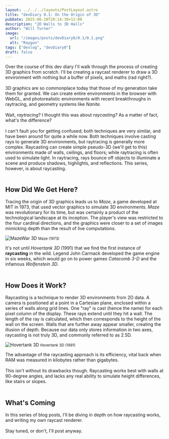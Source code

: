 ```yaml
---
layout: ../../../layouts/PostLayout.astro
title: "devDiary 0.1: On the Origin of 3D"
pubDate: 2025-06-20T20:14:30+12:00
description: "2D Walls to 3D Halls"
author: "Will Turner"
image:
  url: "/images/posts/devDiary0/0.1/0.1.png"
  alt: "Raygun"
tags: ["devlog", "devDiary0"]
draft: false
---
```

Over the course of this dev diary I'll walk through the process of creating 3D graphics from scratch. I'll be creating a raycast renderer to draw a 3D environment with nothing but a buffer of pixels, and maths (rad right?).
<br/>
<br/>
3D graphics are so commonplace today that those of my generation take them for granted. We can create entire environments in the browser with WebGL, and photorealistic environments with recent breakthroughs in raytracing, and geometry systems like *Nanite.*
<br/>
<br/>
Wait, *raytracing*? I thought this was about *raycasting?* As a matter of fact, what's the difference?
<br/>
<br/>
I can't fault you for getting confused; both techniques are very similar, and have been around for quite a while now. Both techniques involve casting rays to generate 3D environments, but raytracing is generally more complex. Raycasting can create simple pseudo-3D (we'll get to this) environments made of walls, ceilings, and floors; while raytracing is often used to simulate light. In raytracing, rays bounce off objects to illuminate a scene and produce shadows, highlights, and reflections. This series, however, is about raycasting.
<br/>
<br/>

## How Did We Get Here?

Tracing the origin of 3D graphics leads us to *Maze*, a game developed at MIT in 1973, that used vector graphics to simulate 3D environments. *Maze* was revolutionary for its time, but was certainly a product of the technological landscape at its inception. The player's view was restricted to the four cardinal directions, and the graphics were closer to a set of images mimicking depth than the result of live computations.

<div class="flex flex-col items-center my-4">
  <img src="/images/posts/devDiary0/0.1/MazeWar.jpg" alt="MazeWar 3D" class="w-1/2 h-auto" />
  <small class="block text-center text-sm text-gray-500">Maze (1973)</small>
</div>

It's not until *Hovertank 3D* (1991) that we find the first instance of **raycasting** in the wild. Legend John Carmack developed the game engine in six weeks, which would go on to power games *Catacomb 3-D* and the infamous *Wolfenstein 3D*.
<br/>
<br/>

## How Does it Work?
Raycasting is a technique to render 3D environments from 2D data. A camera is positioned at a point in a Cartesian plane, enclosed within a series of walls along grid lines. One "ray" is cast (hence the name) for each pixel column of the display. These rays extend until they hit a wall. The length of the ray is calculated, which then corresponds to the height of the wall on the screen. Walls that are further away appear smaller, creating the illusion of depth. Because our data only stores information in two axes, raycasting is not truly 3D, and commonly referred to as 2.5D.

<div class="text-center my-4">
  <img alt="Hovertank 3D" src="/images/posts/devDiary0/0.1/Hovertank.jpg" class="inline-block" />
  <small class="block text-center">Hovertank 3D (1991)</small>
</div>

The advantage of the raycasting approach is its efficiency, vital back when RAM was measured in kilobytes rather than gigabytes.
<br/>
<br/>
This isn't without its drawbacks though. Raycasting works best with walls at 90-degree angles, and lacks any real ability to simulate height differences, like stairs or slopes.
<br/>
<br/>
## What's Coming
In this series of blog posts, I'll be diving in depth on how raycasting works, and writing my own raycast renderer.
<br/>
<br/>
Stay tuned, or don't, I'll post anyway.